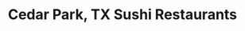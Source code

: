 ---
layout: city
title: Cedar Park, TX Sushi Restaurants
permalink: /texas/cedar-park/
stateAbbr: TX
stateName: Texas
cityName: Cedar Park

---